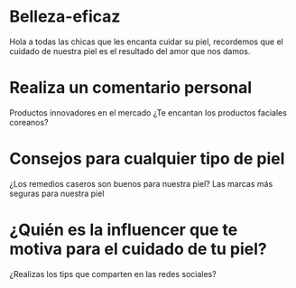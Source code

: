 # Belleza-eficaz
Hola a todas las chicas que les encanta cuidar su piel, recordemos que el cuidado de nuestra piel es el resultado del amor que nos damos.
# Realiza un comentario personal
Productos innovadores en el mercado 
¿Te encantan los productos faciales coreanos? 
# Consejos para cualquier tipo de piel 
¿Los remedios caseros son buenos para nuestra piel? 
Las marcas más seguras para nuestra piel 
# ¿Quién es la influencer que te motiva para el cuidado de tu piel?
¿Realizas los tips que comparten en las redes sociales?
